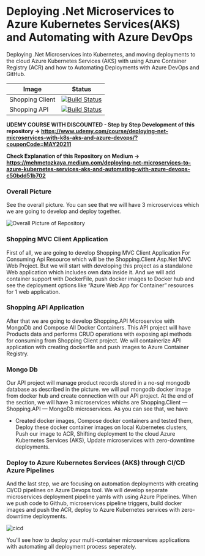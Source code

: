 # Deploying .Net Microservices to Azure Kubernetes Services(AKS) and Automating with Azure DevOps
Deploying .Net Microservices into Kubernetes, and moving deployments to the cloud Azure Kubernetes Services (AKS) with using Azure Container Registry (ACR) and how to Automating Deployments with Azure DevOps and GitHub.

| Image | Status |
| ------------- | ------------- |
| Shopping Client |  [![Build Status](https://dev.azure.com/ezozkme/shopping/_apis/build/status/shoppingclient-pipeline?branchName=main)](https://dev.azure.com/ezozkme/shopping/_build/latest?definitionId=14&branchName=main) |
| Shopping API | [![Build Status](https://dev.azure.com/ezozkme/shopping/_apis/build/status/shoppingapi-pipeline?branchName=main)](https://dev.azure.com/ezozkme/shopping/_build/latest?definitionId=13&branchName=main) | | |


**UDEMY COURSE WITH DISCOUNTED - Step by Step Development of this repository -> https://www.udemy.com/course/deploying-net-microservices-with-k8s-aks-and-azure-devops/?couponCode=MAY20211**

**Check Explanation of this Repository on Medium -> https://mehmetozkaya.medium.com/deploying-net-microservices-to-azure-kubernetes-services-aks-and-automating-with-azure-devops-c50bdd51b702**

### Overall Picture
See the overall picture. You can see that we will have 3 microservices which we are going to develop and deploy together.

![Overall Picture of Repository](https://user-images.githubusercontent.com/1147445/105671396-b152f580-5ef3-11eb-8f3b-7f9f7c9c4d24.png)

### Shopping MVC Client Application
First of all, we are going to develop Shopping MVC Client Application For Consuming Api Resource which will be the Shopping.Client Asp.Net MVC Web Project. But we will start with developing this project as a standalone Web application which includes own data inside it. And we will add container support with DockerFile, push docker images to Docker hub and see the deployment options like “Azure Web App for Container” resources for 1 web application.
### Shopping API Application
After that we are going to develop Shopping.API Microservice with MongoDb and Compose All Docker Containers.
This API project will have Products data and performs CRUD operations with exposing api methods for consuming from Shopping Client project.
We will containerize API application with creating dockerfile and push images to Azure Container Registry.
### Mongo Db
Our API project will manage product records stored in a no-sql mongodb database as described in the picture.
we will pull mongodb docker image from docker hub and create connection with our API project.
At the end of the section, we will have 3 microservices whichs are Shopping.Client — Shopping.API — MongoDb microservices.
As you can see that, we have
* Created docker images,
Compose docker containers and tested them,
Deploy these docker container images on local Kubernetes clusters,
Push our image to ACR,
Shifting deployment to the cloud Azure Kubernetes Services (AKS),
Update microservices with zero-downtime deployments.
### Deploy to Azure Kubernetes Services (AKS) through CI/CD Azure Pipelines
And the last step, we are focusing on automation deployments with creating CI/CD pipelines on Azure Devops tool. We will develop separate microservices deployment pipeline yamls with using Azure Pipelines.
When we push code to Github, microservices pipeline triggers, build docker images and push the ACR, deploy to Azure Kubernetes services with zero-downtime deployments.

![cicd](https://user-images.githubusercontent.com/1147445/105671542-f37c3700-5ef3-11eb-9532-59a5855214d0.png)

You’ll see how to deploy your multi-container microservices applications with automating all deployment process seperately.
